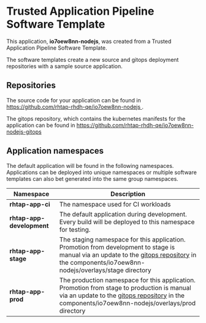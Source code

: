 # Trusted Application Pipeline Software Template

This application, **io7oew8nn-nodejs**, was created from a Trusted Application Pipeline Software Template.

The software templates create a new source and gitops deployment repositories with a sample source application. 

## Repositories

The source code for your application can be found in [https://github.com/rhtap-rhdh-qe/io7oew8nn-nodejs ](https://github.com/rhtap-rhdh-qe/io7oew8nn-nodejs ).
 
The gitops repository, which contains the kubernetes manifests for the application can be found in 
[https://github.com/rhtap-rhdh-qe/io7oew8nn-nodejs-gitops ](https://github.com/rhtap-rhdh-qe/io7oew8nn-nodejs-gitops ) 

## Application namespaces 

The default application will be found in the following namespaces. Applications can be deployed into unique namespaces or multiple software templates can also bet generated into the same group namespaces.  

|  Namespace   |  Description   |  
| -------- | -------- |
| **rhtap-app-ci** | The namespace used for CI workloads |
| **rhtap-app-development** | The default application during development. Every build will be deployed to this namespace for testing. |
| **rhtap-app-stage** | The staging namespace for this application. Promotion from development to stage is manual via an update to the [gitops repository](https://github.com/rhtap-rhdh-qe/io7oew8nn-nodejs-gitops ) in the components/io7oew8nn-nodejs/overlays/stage directory |
| **rhtap-app-prod** | The production namespace for this application. Promotion from stage to production is manual via an update to the [gitops repository](https://github.com/rhtap-rhdh-qe/io7oew8nn-nodejs-gitops ) in the components/io7oew8nn-nodejs/overlays/prod directory |